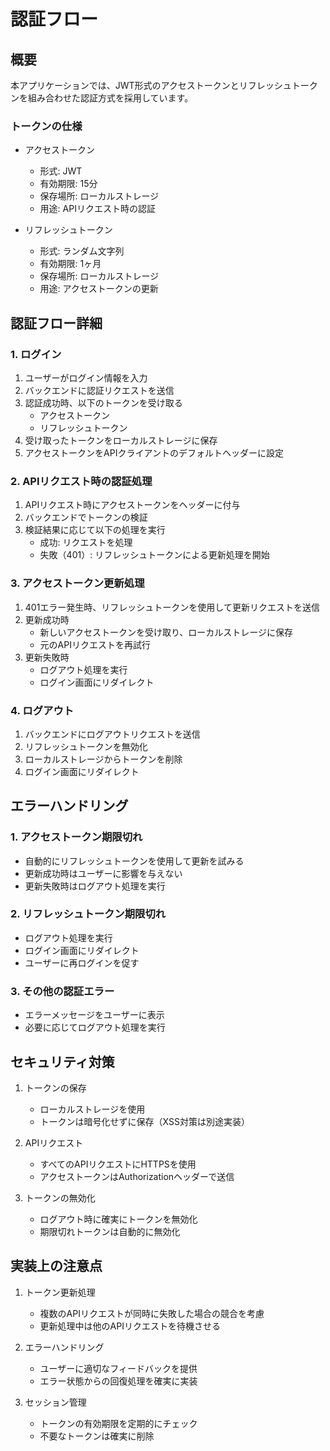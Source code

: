 # 認証フロー

## 概要

本アプリケーションでは、JWT形式のアクセストークンとリフレッシュトークンを組み合わせた認証方式を採用しています。

### トークンの仕様

- アクセストークン
  - 形式: JWT
  - 有効期限: 15分
  - 保存場所: ローカルストレージ
  - 用途: APIリクエスト時の認証

- リフレッシュトークン
  - 形式: ランダム文字列
  - 有効期限: 1ヶ月
  - 保存場所: ローカルストレージ
  - 用途: アクセストークンの更新

## 認証フロー詳細

### 1. ログイン

1. ユーザーがログイン情報を入力
2. バックエンドに認証リクエストを送信
3. 認証成功時、以下のトークンを受け取る
   - アクセストークン
   - リフレッシュトークン
4. 受け取ったトークンをローカルストレージに保存
5. アクセストークンをAPIクライアントのデフォルトヘッダーに設定

### 2. APIリクエスト時の認証処理

1. APIリクエスト時にアクセストークンをヘッダーに付与
2. バックエンドでトークンの検証
3. 検証結果に応じて以下の処理を実行
   - 成功: リクエストを処理
   - 失敗（401）: リフレッシュトークンによる更新処理を開始

### 3. アクセストークン更新処理

1. 401エラー発生時、リフレッシュトークンを使用して更新リクエストを送信
2. 更新成功時
   - 新しいアクセストークンを受け取り、ローカルストレージに保存
   - 元のAPIリクエストを再試行
3. 更新失敗時
   - ログアウト処理を実行
   - ログイン画面にリダイレクト

### 4. ログアウト

1. バックエンドにログアウトリクエストを送信
2. リフレッシュトークンを無効化
3. ローカルストレージからトークンを削除
4. ログイン画面にリダイレクト

## エラーハンドリング

### 1. アクセストークン期限切れ

- 自動的にリフレッシュトークンを使用して更新を試みる
- 更新成功時はユーザーに影響を与えない
- 更新失敗時はログアウト処理を実行

### 2. リフレッシュトークン期限切れ

- ログアウト処理を実行
- ログイン画面にリダイレクト
- ユーザーに再ログインを促す

### 3. その他の認証エラー

- エラーメッセージをユーザーに表示
- 必要に応じてログアウト処理を実行

## セキュリティ対策

1. トークンの保存
   - ローカルストレージを使用
   - トークンは暗号化せずに保存（XSS対策は別途実装）

2. APIリクエスト
   - すべてのAPIリクエストにHTTPSを使用
   - アクセストークンはAuthorizationヘッダーで送信

3. トークンの無効化
   - ログアウト時に確実にトークンを無効化
   - 期限切れトークンは自動的に無効化

## 実装上の注意点

1. トークン更新処理
   - 複数のAPIリクエストが同時に失敗した場合の競合を考慮
   - 更新処理中は他のAPIリクエストを待機させる

2. エラーハンドリング
   - ユーザーに適切なフィードバックを提供
   - エラー状態からの回復処理を確実に実装

3. セッション管理
   - トークンの有効期限を定期的にチェック
   - 不要なトークンは確実に削除
